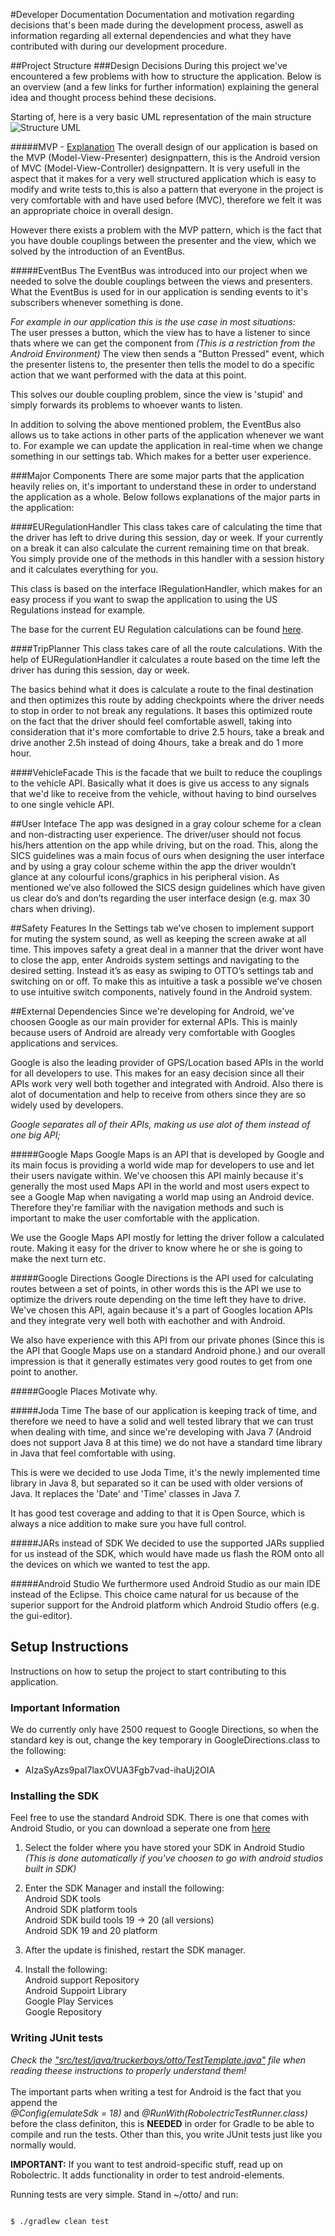 #Developer Documentation
Documentation and motivation regarding decisions that's been made during
the development process, aswell as information regarding all external
dependencies and what they have contributed with during our development procedure.

##Project Structure
###Design Decisions
During this project we've encountered a few problems with how to structure the
application. Below is an overview (and a few links for further information)
explaining the general idea and thought process behind these decisions.

Starting of, here is a very basic UML representation of the main structure<br />
<img src="https://github.com/eineving/truckerboys/blob/develop/documentation/images/UML.png" title="Structure UML" />

#####MVP - <a href="http://antonioleiva.com/mvp-android/">Explanation</a>
The overall design of our application is based on the MVP (Model-View-Presenter)
designpattern, this is the Android version of MVC (Model-View-Controller)
designpattern. It is very usefull in the aspect that it makes for a very
well structured application which is easy to modify and write tests to,this is
also a pattern that everyone in the project is very comfortable with and have
used before (MVC), therefore we felt it was an appropriate choice in overall design.

However there exists a problem with the MVP pattern, which is the fact that
you have double couplings between the presenter and the view, which we
solved by the introduction of an EventBus.

#####EventBus
The EventBus was introduced into our project when we needed to solve the double
couplings between the views and presenters. What the EventBus is used for
in our application is sending events to it's subscribers whenever something is
done.

<i>For example in our application this is the use case in most situations:</i><br />
The user presses a button, which the view has to have a listener to since thats
where we can get the component from <i>(This is a restriction from the Android Environment)</i>
The view then sends a "Button Pressed" event, which the presenter listens to,
the presenter then tells the model to do a specific action that we want performed
with the data at this point.

This solves our double coupling problem, since the view is 'stupid' and simply
forwards its problems to whoever wants to listen.

In addition to solving the above mentioned problem, the EventBus also allows us to
take actions in other parts of the application whenever we want to. For example
we can update the application in real-time when we change something in our settings
tab. Which makes for a better user experience.

###Major Components
There are some major parts that the application heavily relies on, it's important
to understand these in order to understand the application as a whole. Below
follows explanations of the major parts in the application:

####EURegulationHandler
This class takes care of calculating the time that the driver has left to drive
during this session, day or week. If your currently on a break it can also
calculate the current remaining time on that break. You simply provide one of the
methods in this handler with a session history and it calculates everything for you.

This class is based on the interface IRegulationHandler, which makes for an easy
process if you want to swap the application to using the US Regulations instead
for example.

The base for the current EU Regulation calculations can be found [here](https://www.transportstyrelsen.se/Global/Publikationer/Vag/Yrkestrafik/kor_vilotider_utg10_low.pdf).

####TripPlanner
This class takes care of all the route calculations. With the help of
EURegulationHandler it calculates a route based on the time left the driver has
during this session, day or week.

The basics behind what it does is calculate a route to the final destination and
then optimizes this route by adding checkpoints where the driver needs to stop
in order to not break any regulations. It bases this optimized route on the fact
that the driver should feel comfortable aswell, taking into consideration that
it's more comfortable to drive 2.5 hours, take a break and drive another 2.5h
instead of doing 4hours, take a break and do 1 more hour.

####VehicleFacade
This is the facade that we built to reduce the couplings to the vehicle API.
Basically what it does is give us access to any signals that we'd like to
receive from the vehicle, without having to bind ourselves to one single
vehicle API.

##User Inteface
The app was designed in a gray colour scheme for a clean and non-distracting user experience. 
The driver/user should not focus his/hers attention on the app while driving, but on the road. 
This, along the SICS guidelines was a main focus of ours when designing the user interface and by using a gray colour scheme within the app the driver wouldn’t glance at any colourful icons/graphics in his peripheral vision.
As mentioned we’ve also followed the SICS design guidelines which have given us clear do’s and don’ts regarding the user interface design (e.g. max 30 chars when driving). 

##Safety Features
In the Settings tab we’ve chosen to implement support for muting the system sound, as well as keeping the screen awake at all time. 
This impoves safety a great deal in a manner that the driver wont have to close the app, enter Androids system settings and navigating to the desired setting. Instead it’s as easy as swiping to OTTO’s settings tab and switching on or off. 
To make this as intuitive a task a possible we’ve chosen to use intuitive switch components, natively found in the Android system.

##External Dependencies
Since we're developing for Android, we've choosen Google as our main provider for
external APIs. This is mainly because users of Android are already very
comfortable with Googles applications and services.

Google is also the leading provider of GPS/Location based APIs in the world for
all developers to use. This makes for an easy decision since all their APIs
work very well both together and integrated with Android. Also there is alot of
documentation and help to receive from others since they are so widely used by
developers.

<i>Google separates all of their APIs, making us use alot of them instead
of one big API;</i>

#####Google Maps
Google Maps is an API that is developed by Google and its main focus is providing
a world wide map for developers to use and let their users navigate within. We've
choosen this API mainly because it's generally the most used Maps API in the world
and most users expect to see a Google Map when navigating a world map using an
Android device. Therefore they're familiar with the navigation methods and
such is important to make the user comfortable with the application.

We use the Google Maps API mostly for letting the driver follow a calculated
route. Making it easy for the driver to know where he or she is going to make the
next turn etc.

#####Google Directions
Google Directions is the API used for calculating routes between a set of points,
in other words this is the API we use to optimize the drivers route depending
on the time left they have to drive. We've chosen this API, again because it's
a part of Googles location APIs and they integrate very well both with eachother
and with Android.

We also have experience with this API from our private phones (Since this is the
API that Google Maps use on a standard Android phone.) and our overall impression
is that it generally estimates very good routes to get from one point to another.

#####Google Places
Motivate why.

#####Joda Time
The base of our application is keeping track of time, and therefore we need to
have a solid and well tested library that we can trust when dealing with time,
and since we're developing with Java 7 (Android does not support Java 8 at this time)
we do not have a standard time library in Java that feel comfortable with using.

This is were we decided to use Joda Time, it's the newly implemented time library
in Java 8, but separated so it can be used with older versions of Java. It
replaces the 'Date' and 'Time' classes in Java 7.

It has good test coverage and adding to that it is Open Source, which is always
a nice addition to make sure you have full control.

#####JARs instead of SDK
We decided to use the supported JARs supplied for us instead of the SDK, which would have made us flash the ROM onto all the devices on which we wanted to test the app.

#####Android Studio
We furthermore used Android Studio as our main IDE instead of the Eclipse. This choice came natural for us because of the superior support for the Android platform which Android Studio offers (e.g. the gui-editor).


## Setup Instructions
Instructions on how to setup the project to start contributing to this application.

### Important Information
We do currently only have 2500 request to Google Directions, so when the standard key is out, change the key temporary in GoogleDirections.class to the following:

<ul>
<li>AIzaSyAzs9paI7laxOVUA3Fgb7vad-ihaUj2OIA
</ul>

### Installing the SDK

Feel free to use the standard Android SDK. There is one that comes with
Android Studio, or you can download a seperate one from
<a href="http://developer.android.com/sdk/installing/index.html" target="_blank"> here</a>

1. Select the folder where you have stored your SDK in Android Studio <i>(This is done automatically if you've choosen to go with android studios built in SDK)</i>
2. Enter the SDK Manager and install the following: <br />
    Android SDK tools <br />
    Android SDK platform tools <br />
    Android SDK build tools 19 -> 20 (all versions)<br />
    Android SDK 19 and 20 platform
    
3. After the update is finished, restart the SDK manager.
4. Install the following: <br />
    Android support Repository <br />
    Android Suppoirt Library <br />
    Google Play Services <br />
    Google Repository <br />

### Writing JUnit tests
<i>Check the <a href="https://github.com/eineving/truckerboys/blob/develop/otto/app/src/test/java/truckerboys/otto/TestTemplate.java" target="_blank">"src/test/java/truckerboys/otto/TestTemplate.java"</a> file when reading theese instructions to properly understand them!</i><br /><br />
The important parts when writing a test for Android is the fact that you append the<br />
<i>@Config(emulateSdk = 18)</i> and <i>@RunWith(RobolectricTestRunner.class)</i> before the class definiton, this is <strong>NEEDED</strong> in order for Gradle to be able to
compile and run the tests. Other than this, you write JUnit tests just like you normally would.

<strong>IMPORTANT:</strong> If you want to test android-specific stuff, read up on Robolectric. It adds
functionality in order to test android-elements.

Running tests are very simple. Stand in  ~/otto/ and run:

<code>
$ ./gradlew clean test
</code>

